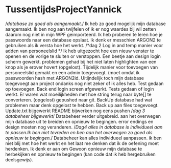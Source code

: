 # TussentijdsProjectYannick
/*database zo goed als aangemaakt.*/
Ik heb zo goed mogelijk mijn database aangemaakt. Ik ben nog aan twijfelen of ik er nog waardes bij wil zetten daarom nog niet in mijn WPF geimporteerd.
Ik heb proberen te leren hoe je passwoords naar een database opslaat. Ik denk er messchien ARGON2 te gebruiken als ik versta hoe het werkt.
/*dag 2 Log in and temp manier voor adden van personeelslid */
Ik heb uitgezocht hoe een nieuw venster te openen en de vorige te sluiten or verstoppen.
Een beetje aan design login scherm gewerkt. problemen gehad bij het niet laten highlighten van een knop als je erover hovert (opgelost).
Tijdelijk manier voor toevoegen van personeelslid gemakt en een admin toegevoegt. (moet omdat ik passwoorden hash met ARGON2id.
Uitijndelijk toch mijn database toegevoegt aan project ondanks nog niet zeker of ik alles heb.
Test gedaan op toevoegen.
Back end login screen afgewerkt. 
Tests gedaan of login werkt. 
Er waren wat moeilijkheden met hoe string terug naar byte[] te converteren. (opgelost)
gepushed naar git.
BackUp database had wat problemen maar denk opgelost te hebben.
Back up aan files toegevoegt.
Update.txt bijgewerkt
README bijwerken
nog eens pushen
/*dag 3 databeheer bijgewerkt*/
Databeheer verder uitgebreid. aan het overwegen mijn database uit te breiden en opnieuw te begingen.
error endings en design moeten nog veranderen.
/*Dag4  alles in database is individueel aan te passen.Ik ben niet tevreden en ben aan het overwegen zo goed als opnieuw te begingen.*/
Databeheer kan alles individueel aanpassen. ik ben niet blij met hoe het werkt en het laat me denken dat ik de oefening moet herdenken.
Ik denk er aan om Gewoon opnieuw mijn database te herbekijken en opnieuw te begingen (kan code dat ik heb hergebruiken deelsgewijs).
